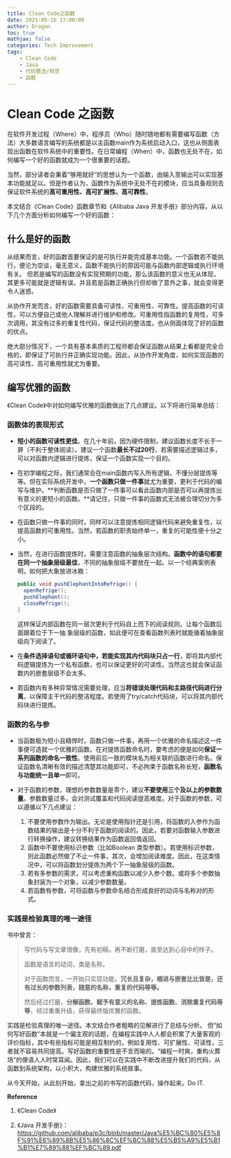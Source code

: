 ```yaml
---
title: Clean Code之函数
date: 2021-05-16 17:00:00
author: Dragon
toc: true
mathjax: false
categories: Tech Improvement
tags:
    - Clean Code
    - Java
    - 代码整洁/规范
    - 函数
---
```


# Clean Code 之函数

在软件开发过程（Where）中，程序员（Who）随时随地都有需要编写函数（方法）大多数语言编写的系统都是以主函数main作为系统启动入口，这也从侧面表现出函数在软件系统中的重要性。在日常编程（When）中，函数也无处不在，如何编写一个好的函数就成为一个很重要的话题。

当然，部分读者会秉着”够用就好“的思想认为一个函数，由输入至输出可以实现基本功能就足以。但是作者认为，函数作为系统中无处不在的模块，应当具备规则去保证软件系统的**高可重用性、高可扩展性、高可靠性**。

本文结合《Clean Code》函数章节和《Alibaba Java 开发手册》部分内容。从以下几个方面分析如何编写一个好的函数：

## 什么是好的函数

从结果而言，好的函数首要保证的是可执行并能完成基本功能。一个函数若不能执行，便沦为空谈，毫无意义，函数不能执行的原因可能与函数内部逻辑或执行环境有关。
但若是编写的函数没有实现预期的功能，那么该函数的意义也无从体现，其更多可能就是逻辑有误。并且若是函数正确执行但却做了意外之事，就会变得更令人迷惑。

从协作开发而言，好的函数需要具备可读性、可重用性、可靠性。提高函数的可读性，可以方便自己或他人理解并进行维护和修改。可重用性指函数的复用性，可多次调用，其没有过多的重复性代码，保证代码的整洁度。也从侧面体现了好的函数的优点。

绝大部分情况下，一个具有基本素质的工程师都会保证函数从结果上看都是完全合格的，即保证了可执行并正确实现功能。因此，从协作开发角度，如何实现函数的高可读性、高可重用性就尤为重要。

## 编写优雅的函数

《Clean Code》中对如何编写优雅的函数做出了几点建议。以下将进行简单总结：

### 函数体的表现形式

- **短小的函数可读性更佳**。在几十年前，因为硬件限制，建议函数长度不长于一屏（不利于整体阅读）。建议一个函数**最长不过20行**，若需要描述逻辑过多，可以对函数内逻辑进行提炼，保证一个函数实现一个目的。

- 在初学编程之际，我们通常会在main函数内写入所有逻辑，不懂分层提炼等等。但在实际系统开发中，**一个函数只做一件事**就尤为重要，更利于代码的编写与维护。**判断函数是否只做了一件事可以看此函数内部是否可以再提炼出有意义的更短小的函数。**请记住，只做一件事的函数式无法被合理切分为多个区段的。

- 在函数只做一件事的同时，同样可以注意提炼相同逻辑代码来避免重复性，以提高函数的可重用性。当然，若函数的职责始终单一，重复的可能性便十分之小。

- 当然，在进行函数提炼时，需要注意函数的抽象层次结构。**函数中的语句都要在同一个抽象层级最佳**，不同的抽象层级不要放在一起。以一个经典案例表明，如何把大象放进冰箱：

  ```java
  public void pushElephantIntoRefrige() {
    openRefrige();
    pushElephant();
    closeRefrige();
  }
  ```
  这样保证内部函数在同一层次更利于代码自上而下的阅读规则。让每个函数后面跟着位于下一抽	象层级的函数，如此便可在查看函数列表时就能循着抽象层级向下阅读了。

- 在**条件选择语句或循环语句中，若能实现其内代码块只占一行**，即将其内部代码逻辑提炼为一个私有函数，也可以保证更好的可读性。当然这也就会保证函数内的嵌套层级不会太多。

- 若函数内有多种异常情况需要处理，应当**将错误处理代码和主路径代码进行分离**，以保障主干代码的整洁程度。若使用了try/catch代码块，可以将其内部代码块进行提炼。

### 函数的名与参

- 当函数极为短小且精悍时，函数只做一件事，再用一个优雅的命名描述这一件事便可造就一个优雅的函数。在对提炼函数命名时，要考虑的便是如何**保证一系列函数的命名一致性**。使用前后一致的模块名为相关联的函数进行命名。保证函数名清晰有效的描述清楚其功能即可，不必拘束于函数名称长短，**函数名与功能统一且单一**即可。

- 对于函数的参数，理想的参数数量是零个，建议**不要使用三个及以上的参数数量**。参数数量过多，会对测试覆盖和代码阅读提高难度。对于函数的参数，可以遵循以下几点建议：
  1. 不要使用参数作为输出。无论是使用指针还是引用，将函数的入参作为函数结果的输出是十分不利于函数的阅读的。因此，若要对函数输入参数进行转换操作，建议转换结果作为函数返回值返回。
  2. 函数中不要使用标识参数（比如Boolean 类型参数）。若使用标识参数，则此函数必然做了不止一件事，其次，会增加阅读难度。因此，在这类情况中，可以将函数划分提炼为两个下一抽象层级的函数。
  3. 若有多参数的需求，可以考虑重构函数以减少入参个数。或将多个参数抽象封装为一个对象，以减少参数数量。
  4. 若函数有参数，可将函数与参数命名结合形成良好的动词与名称对的形式。

### 实践是检验真理的唯一途径

书中曾言：

> 写代码与写文章很像，先有初稿，再不断打磨，直至达到心目中的样子。
>
> 函数是语言的动词，类是名称。
>
> 对于函数而言，一开始只实现功能，**冗长且复杂，缩进与嵌套比比皆是，还有过长的参数列表，随意的名称，重复的代码等等。**
>
> 然后经过打磨，**分解函数、赋予有意义的名称、提炼函数、消除重复代码等等**，经过重重升级，获得最终版优雅的函数。

实践是检验真理的唯一途径。本文结合作者粗略的见解进行了总结与分析。
但“如何写好函数”本就是一个偏主观的话题，在编程实践中人人都会积累了大量客观的评价指标，其中有些指标可能是相互制约的，例如复用性、可扩展性、可读性，三者就不容易共同提高。写好函数的重要性是不言而喻的。“编程一时爽，重构火葬场”的俚语人人时常耳闻。因此，我们可以在实践中不断改进提升我们的代码，从函数到系统架构，以小积大，构建优雅的系统故事。

从今天开始，从此刻开始，拿出之前的书写的函数代码，操作起来。Do IT.



**Reference**

1. 《Clean Code》

2. 《Java 开发手册》：https://github.com/alibaba/p3c/blob/master/Java%E5%BC%80%E5%8F%91%E6%89%8B%E5%86%8C%EF%BC%88%E5%B5%A9%E5%B1%B1%E7%89%88%EF%BC%89.pdf









